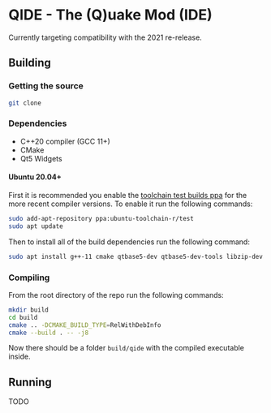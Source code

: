 # QIDE - The (Q)uake Mod (IDE)

Currently targeting compatibility with the 2021 re-release.

## Building

### Getting the source

```bash
git clone 
```

### Dependencies

- C++20 compiler (GCC 11+)
- CMake
- Qt5 Widgets

#### Ubuntu 20.04+

First it is recommended you enable the [toolchain test builds ppa](https://launchpad.net/~ubuntu-toolchain-r/+archive/ubuntu/test) for the more recent compiler versions.
To enable it run the following commands:

```bash
sudo add-apt-repository ppa:ubuntu-toolchain-r/test
sudo apt update
```

Then to install all of the build dependencies run the following command:

```bash
sudo apt install g++-11 cmake qtbase5-dev qtbase5-dev-tools libzip-dev
```

### Compiling

From the root directory of the repo run the following commands:

```bash
mkdir build
cd build
cmake .. -DCMAKE_BUILD_TYPE=RelWithDebInfo
cmake --build . -- -j8
```

Now there should be a folder `build/qide` with the compiled executable inside.

## Running

TODO

